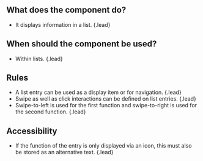 ## What does the component do?
*   It displays information in a list. {.lead}

## When should the component be used?
*   Within lists. {.lead}

## Rules
*   A list entry can be used as a display item or for navigation. {.lead}
*   Swipe as well as click interactions can be defined on list entries. {.lead}
*   Swipe-to-left is used for the first function and swipe-to-right is used for the second function. {.lead}

## Accessibility
* If the function of the entry is only displayed via an icon, this must also be stored as an alternative text. {.lead}